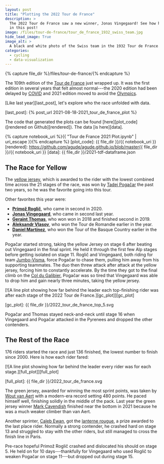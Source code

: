 ```yaml
---
layout: post
title: "Plotting the 2022 Tour de France"
description: >
  The 2022 Tour de France saw a new winner, Jonas Vingegaard! See how he won
  in this post!
image: /files/tour-de-france/tour_de_france_1932_swiss_team.jpg
hide_lead_image: True
image_alt: >
  A black and white photo of the Swiss team in the 1932 Tour de France.
categories:
  - cycling
  - data-visualization
---
```


{% capture file_dir %}/files/tour-de-france/{% endcapture %}

The 109th edition of the [Tour de France][tour] just wrapped up. It was the
first edition in several years that felt almost normal---the 2020 edition had
been delayed by [COVID][covid] and 2021 edition moved to avoid the
[Olympics][olympics].

[Like last year][last_post], let's explore who the race unfolded with data.

[tour]: https://en.wikipedia.org/wiki/2022_Tour_de_France
[olympics]: https://en.wikipedia.org/wiki/2020_Summer_Olympics
[covid]: https://en.wikipedia.org/wiki/COVID-19_pandemic
[last_post]: {% post_url 2021-08-18-2021_tour_de_france_plot %}

The code that generated the plots can be found [here][plot_code]
([rendered on Github][rendered]). The data [is here][data].

{% capture notebook_uri %}{{ "Tour de France 2021 Plot.ipynb" | uri_escape }}{% endcapture %}
[plot_code]: {{ file_dir }}/{{ notebook_uri }}
[rendered]: https://github.com/agude/agude.github.io/blob/master{{ file_dir }}/{{ notebook_uri }}
[data]: {{ file_dir }}/2021-tdf-dataframe.json

## The Race for Yellow

The [yellow jersey][yellow], which is awarded to the rider with the lowest
combined time across the 21 stages of the race, was won by [Tadej
Pogačar][pogacar] the past two years, so he was the favorite going into this
tour.

[yellow]: https://en.wikipedia.org/wiki/General_classification_in_the_Tour_de_France
[pogacar]: https://en.wikipedia.org/wiki/Tadej_Poga%C4%8Dar

Other favorites this year were:

- **[Primož Roglič][roglic]**, who came in second in 2020.
- **[Jonas Vingegaard][vingegaard]**, who came in second last year.
- **[Geraint Thomas][thomas]**, who won won in 2018 and finished second in 2019.
- **[Aleksandr Vlasov][vlasov]**, who won the Tour de Romandie earlier in the year.
- **[Daniel Martínez][martinez]**, who won the Tour of the Basque Country
  earlier in the year.

[roglic]: https://en.wikipedia.org/wiki/Primo%C5%BE_Rogli%C4%8D
[thomas]: https://en.wikipedia.org/wiki/Geraint_Thomas
[vingegaard]: https://en.wikipedia.org/wiki/Jonas_Vingegaard
[vlasov]: https://en.wikipedia.org/wiki/Aleksandr_Vlasov_(cyclist)
[martinez]: https://en.wikipedia.org/wiki/Daniel_Mart%C3%ADnez_(cyclist)

Pogačar started strong, taking the yellow Jersey on stage 6 after beating out
Vingegaard in the final sprint. He held it through the first few Alp stages
before getting isolated on stage 11. Roglič and Vingegaard, both riding for
team [Jumbo-Visma][jumbo], force Pogačar to chase them, pulling him away from
his supporting teammates. The duo then threw attack after attack at the yellow
jersey, forcing him to constantly accelerate. By the time they got to the
final climb on the [Col du Galibier][col], Pogačar was so tired that
Vingegaard was able to drop him and gain nearly three minutes, taking the
yellow jersey.

[jumbo]: https://en.wikipedia.org/wiki/Daniel_Mart%C3%ADnez_(cyclist)
[col]: https://en.wikipedia.org/wiki/Col_du_Galibier

[![A line plot showing how far behind the leader each top-finishing rider was
after each stage of the 2022 Tour de France.][gc_plot]][gc_plot]

[gc_plot]: {{ file_dir }}/2022_tour_de_france_top_5.svg

Pogačar and Thomas stayed neck-and-neck until stage 16 when Vingegaard and
Pogačar attacked in the Pyrenees and dropped the other contenders.

## The Rest of the Race

176 riders started the race and just 136 finished, the lowest number to finish
since 2000. Here is how each rider fared:

[![A line plot showing how far behind the leader every rider was for each
stage.][full_plot]][full_plot]

[full_plot]: {{ file_dir }}/2022_tour_de_france.svg

The green jersey, awarded for winning the most sprint points, was taken by
[Wout van Aert][van aert] with a modern-era record setting 480 points. He
paced himself well, finishing solidly in the middle of the pack. Last year the
green jersey winner [Mark Cavendish][cavendish] finished near the bottom in
2021 because he was a much weaker climber than van Aert.

[van aert]: https://en.wikipedia.org/wiki/Wout_van_Aert
[cavendish]: https://en.wikipedia.org/wiki/Mark_Cavendish

Another sprinter, [Caleb Ewan][ewan], got the [lanterne rougue][lanterne], a
prize awarded to the last place rider. Normally a strong contender, he crashed
hard on stage 13 and struggled to stay with the other riders, but still
managed to cross the finish line in Paris.

[ewan]: https://en.wikipedia.org/wiki/Caleb_Ewan
[lanterne]: https://en.wikipedia.org/wiki/Lanterne_rouge

Pre-race hopeful Primož Roglič crashed and dislocated his should on stage 5.
He held on for 10 days---thankfully for Vingegaard who used Roglič to weaken
Pogačar on stage 11---but dropped out during stage 15.
